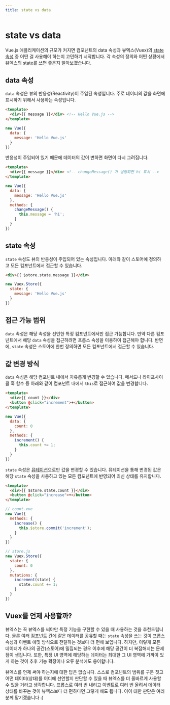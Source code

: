 ```yaml
---
title: state vs data
---
```


# state vs data

Vue.js 애플리케이션의 규모가 커지면 컴포넌트의 data 속성과 뷰엑스(Vuex)의 [state 속성](../vuex/state.html) 중 어떤 걸 사용해야 하는지 고민하기 시작합니다. 각 속성의 정의와 어떤 상황에서 뷰엑스의 state를 쓰면 좋은지 알아보겠습니다.

## data 속성

`data` 속성은 뷰의 반응성(Reactivity)이 주입된 속성입니다. 주로 데이터의 값을 화면에 표시하기 위해서 사용하는 속성입니다.

```html
<template>
  <div>{{ message }}</div> <!-- Hello Vue.js -->
</template>
```

```js
new Vue({
  data: {
    message: 'Hello Vue.js'
  }
})
```

반응성이 주입되어 있기 때문에 데이터의 값이 변하면 화면이 다시 그려집니다.

```html
<template>
  <div>{{ message }}</div> <!-- changeMessage() 가 실행되면 hi 표시 -->
</template>
```

```js
new Vue({
  data: {
    message: 'Hello Vue.js'
  },
  methods: {
    changeMessage() {
      this.message = 'hi';
    }
  }
})
```

## state 속성

`state` 속성도 뷰의 반응성이 주입되어 있는 속성입니다. 아래와 같이 스토어에 정의하고 모든 컴포넌트에서 접근할 수 있습니다.

```html
<div>{{ $store.state.message }}</div>
```

```js
new Vuex.Store({
  state: {
    message: 'Hello Vue.js'
  }
})
```

## 접근 가능 범위

`data` 속성은 해당 속성을 선언한 특정 컴포넌트에서만 접근 가능합니다. 만약 다른 컴포넌트에서 해당 `data` 속성을 접근하려면 프롭스 속성을 이용하여 접근해야 합니다. 반면에, `state` 속성은 스토어에 한번 정의하면 모든 컴포넌트에서 접근할 수 있습니다.

## 값 변경 방식

`data` 속성은 해당 컴포넌트 내에서 자유롭게 변경할 수 있습니다. 메서드나 라이프사이클 훅 함수 등 아래와 같이 컴포넌트 내에서 `this`로 접근하여 값을 변경합니다.

```html
<template>
  <div>{{ count }}</div>
  <button @click="increment">+</button>
</template>
```

```js
new Vue({
  data: {
    count: 0
  },
  methods: {
    increment() {
      this.count += 1;
    }
  }
})
```

`state` 속성은 [뮤테이션](../vuex/mutations.html)으로만 값을 변경할 수 있습니다. 뮤테이션을 통해 변경된 값은 해당 `state` 속성을 사용하고 있는 모든 컴포넌트에 반영되어 최신 상태를 유지합니다.

```html
<template>
  <div>{{ $store.state.count }}</div>
  <button @click="increase">+</button>
</template>
```

```js
// count.vue
new Vue({
  methods: {
    increase() {
      this.$store.commit('increment');
    }
  }
})
```

```js
// store.js
new Vuex.Store({
  state: {
    count: 0
  },
  mutations: {
    increment(state) {
      state.count += 1;
    }
  }
})
```

## Vuex를 언제 사용할까?

뷰엑스는 꼭 뷰엑스를 써야만 특정 기능을 구현할 수 있을 때 사용하는 것을 추천드립니다. 물론 여러 컴포넌트 간에 같은 데이터를 공유할 때는 `state` 속성을 쓰는 것이 프롭스 속성과 이벤트 에밋 방식으로 전달하는 것보다 더 편해 보입니다. 하지만, 이렇게 모든 데이터가 하나의 공간(스토어)에 밀집되는 경우 이후에 해당 공간이 더 복잡해지는 문제점이 생깁니다. 또한, 특정 UI 영역에 해당하는 데이터는 최대한 그 UI 영역에 가까이 있게 하는 것이 추후 기능 확장이나 오류 분석에도 용이합니다.

뷰엑스를 언제 써야 하는지에 대한 답은 없습니다. 스스로 컴포넌트의 범위를 구분 짓고 어떤 데이터(상태)를 어디에 선언할지 판단할 수 있을 때 뷰엑스를 더 올바르게 사용할 수 있을 거라고 생각합니다. 프롭스로 여러 번 내리고 이벤트로 여러 번 올려서 데이터 상태를 바꾸는 것이 뷰엑스보다 더 편하다면 그렇게 해도 됩니다. 이이 대한 판단은 여러분께 맡기겠습니다 :)